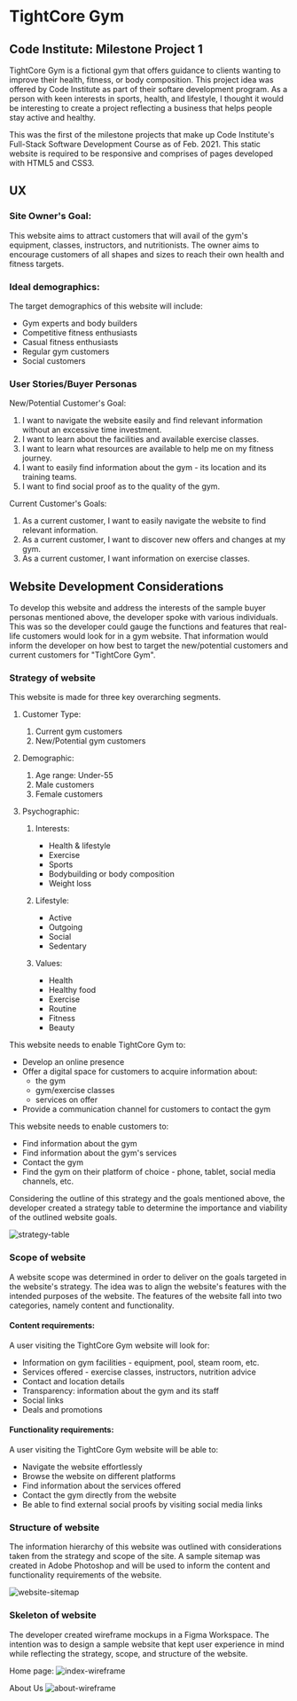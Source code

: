 # TightCore Gym
## Code Institute: Milestone Project 1


TightCore Gym is a fictional gym that offers guidance to clients wanting to improve their health, fitness, or body composition. This project idea was offered by Code Institute as part of their softare development program. As a person with keen interests in sports, health, and lifestyle, I thought it would be interesting to create a project reflecting a business that helps people stay active and healthy. 

This was the first of the milestone projects that make up Code Institute's Full-Stack Software Development Course as of Feb. 2021.
This static website is required to be responsive and comprises of pages developed with HTML5 and CSS3.

## UX

### Site Owner's Goal:
This website aims to attract customers that will avail of the gym's equipment, classes, instructors, and nutritionists. The owner aims to encourage customers of all shapes and sizes to reach their own health and fitness targets.

### Ideal demographics:
The target demographics of this website will include:

* Gym experts and body builders
* Competitive fitness enthusiasts
* Casual fitness enthusiasts
* Regular gym customers
* Social customers

### User Stories/Buyer Personas

New/Potential Customer's Goal:
1. I want to navigate the website easily and find relevant information without an excessive time investment.
2. I want to learn about the facilities and available exercise classes.
3. I want to learn what resources are available to help me on my fitness journey.
4. I want to easily find information about the gym - its location and its training teams.
5. I want to find social proof as to the quality of the gym.

Current Customer's Goals:
1. As a current customer, I want to easily navigate the website to find relevant information.
2. As a current customer, I want to discover new offers and changes at my gym.
3. As a current customer, I want information on exercise classes.

## Website Development Considerations
To develop this website and address the interests of the sample buyer personas mentioned above, the developer spoke with various individuals. This was so the developer could gauge the functions and features that real-life customers would look for in a gym website. That information would inform the developer on how best to target the new/potential customers and current customers for "TightCore Gym".

### Strategy of website
This website is made for three key overarching segments.

1. Customer Type:
   1. Current gym customers
   2. New/Potential gym customers

2. Demographic:
   1. Age range: Under-55
   2. Male customers
   3. Female customers

3. Psychographic:
   1. Interests:
      * Health & lifestyle
      * Exercise
      * Sports
      * Bodybuilding or body composition
      * Weight loss

   2. Lifestyle:
      * Active 
      * Outgoing
      * Social
      * Sedentary

   3. Values:
      * Health
      * Healthy food
      * Exercise
      * Routine
      * Fitness
      * Beauty

This website needs to enable TightCore Gym to:

* Develop an online presence
* Offer a digital space for customers to acquire information about:
   * the gym
   * gym/exercise classes
   * services on offer
* Provide a communication channel for customers to contact the gym

This website needs to enable customers to:
* Find information about the gym
* Find information about the gym's services
* Contact the gym
* Find the gym on their platform of choice - phone, tablet, social media channels, etc.

Considering the outline of this strategy and the goals mentioned above, the developer created a strategy table to determine the importance and viability of the outlined website goals.

![strategy-table](/assets/readme-files/strategy-table.png)

### Scope of website

A website scope was determined in order to deliver on the goals targeted in the website's strategy. The idea was to align the website's features with the intended purposes of the website. The features of the website fall into two categories, namely content and functionality.

#### Content requirements:
A user visiting the TightCore Gym website will look for:
* Information on gym facilities - equipment, pool, steam room, etc.
* Services offered - exercise classes, instructors, nutrition advice
* Contact and location details
* Transparency: information about the gym and its staff
* Social links
* Deals and promotions

#### Functionality requirements:
A user visiting the TightCore Gym website will be able to:
* Navigate the website effortlessly
* Browse the website on different platforms
* Find information about the services offered
* Contact the gym directly from the website
* Be able to find external social proofs by visiting social media links

### Structure of website
The information hierarchy of this website was outlined with considerations taken from the strategy and scope of the site. A sample sitemap was created in Adobe Photoshop and will be used to inform the content and functionality requirements of the website.

![website-sitemap](assets/readme-files/sitemap.png)

### Skeleton of website
The developer created wireframe mockups in a Figma Workspace. The intention was to design a sample website that kept user experience in mind while reflecting the strategy, scope, and structure of the website.

Home page:
![index-wireframe](assets/readme-files/index-tightcore-gym.png)

About Us
![about-wireframe](assets/readme-files/about-tightcore-gym.png)

